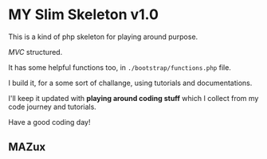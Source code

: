 # MY Slim Skeleton v1.0

This is a kind of php skeleton for playing around purpose. 

*MVC* structured.

It has some helpful functions too, in `./bootstrap/functions.php` file.

I build it, for a some sort of challange, using tutorials and documentations.


I'll keep it updated with **playing around coding stuff** which I collect from my code journey and tutorials.



Have a good coding day!

## MAZux